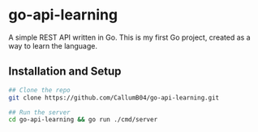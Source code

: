 # go-api-learning

A simple REST API written in Go. This is my first Go project, created as a way to learn the language.

## Installation and Setup

```bash
## Clone the repo
git clone https://github.com/CallumB04/go-api-learning.git

## Run the server
cd go-api-learning && go run ./cmd/server
```
